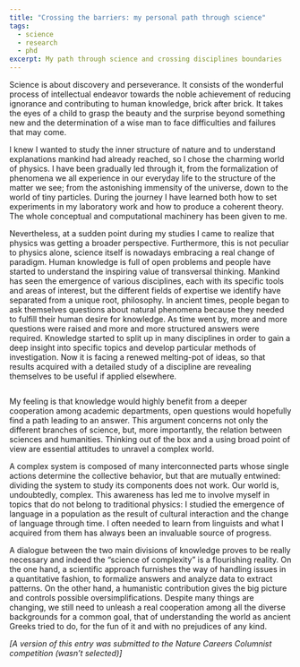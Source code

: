 ```yaml
---
title: "Crossing the barriers: my personal path through science"
tags:
  - science
  - research
  - phd
excerpt: My path through science and crossing disciplines boundaries
---
```


Science is about discovery and perseverance. It consists of the wonderful process of intellectual endeavor towards the noble achievement of reducing ignorance and contributing to human knowledge, brick after brick. It takes the eyes of a child to grasp the beauty and the surprise beyond something new and the determination of a wise man to face difficulties and failures that may come.

I knew I wanted to study the inner structure of nature and to understand explanations mankind had already reached, so I chose the charming world of physics. I have been gradually led through it, from the formalization of phenomena we all experience in our everyday life to the structure of the matter we see; from the astonishing immensity of the universe, down to the world of tiny particles.
During the journey I have learned both how to set experiments in my laboratory work and how to produce a coherent theory. The whole conceptual and computational machinery has been given to me.

Nevertheless, at a sudden point during my studies I came to realize that physics was getting a broader perspective. Furthermore, this is not peculiar to physics alone, science itself is nowadays embracing a real change of paradigm.
Human knowledge is full of open problems and people have started to understand the inspiring value of transversal thinking.
Mankind has seen the emergence of various disciplines, each with its specific tools and areas of interest, but the different fields of expertise we identify have separated from a unique root, philosophy. In ancient times, people began to ask themselves questions about natural phenomena because they needed to fulfill their human desire for knowledge. As time went by, more and more questions were raised and more and more structured answers were required. Knowledge started to split up in many disciplines in order to gain a deep insight into specific topics and develop particular methods of investigation. Now it is facing a renewed melting-pot of ideas, so that results acquired with a detailed study of a discipline are revealing themselves to be useful if applied elsewhere.

<figure class="responsive">
  <img src="{{ site.url }}{{ site.posts_images_path }}margherita.jpg" alt="">
  <figcaption></figcaption>
</figure>

My feeling is that knowledge would highly benefit from a deeper cooperation among academic departments, open questions would hopefully find a path leading to an answer.
This argument concerns not only the different branches of science, but, more importantly, the relation between sciences and humanities. Thinking out of the box and a using broad point of view are essential attitudes to unravel a complex world.

A complex system is composed of many interconnected parts whose single actions determine the collective behavior, but that are mutually entwined: dividing the system to study its components does not work.
Our world is, undoubtedly, complex. This awareness has led me to involve myself in topics that do not belong to traditional physics: I studied the emergence of language in a population as the result of cultural interaction and the change of language through time. I often needed to learn from linguists and what I acquired from them has always been an invaluable source of progress.

A dialogue between the two main divisions of knowledge proves to be really necessary and indeed the “science of complexity” is a flourishing reality. On the one hand, a scientific approach furnishes the way of handling issues in a quantitative fashion, to formalize answers and analyze data to extract patterns. On the other hand, a humanistic contribution gives the big picture and controls possible oversimplifications.
Despite many things are changing, we still need to unleash a real cooperation among all the diverse backgrounds for a common goal, that of understanding the world as ancient Greeks tried to do, for the fun of it and with no prejudices of any kind.

*[A version of this entry was submitted to the Nature Careers Columnist competition (wasn’t selected)]*
